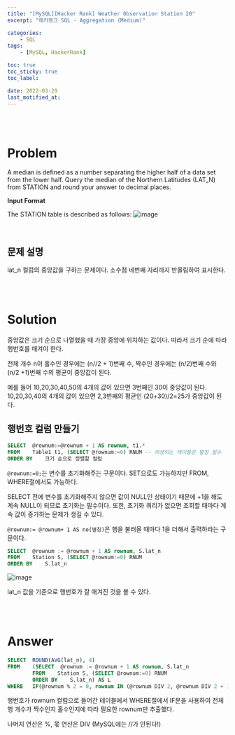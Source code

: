 ```yaml
---
title: "[MySQL][Hacker Rank] Weather Observation Station 20"
excerpt: "해커랭크 SQL - Aggregation (Medium)"

categories:
    - SQL
tags:
    - [MySQL, HackerRank]

toc: true
toc_sticky: true
toc_label:

date: 2022-03-29
last_motified_at:
---
```

<br/>
<br/>

# Problem
A median is defined as a number separating the higher half of a data set from the lower half. Query the median of the Northern Latitudes (LAT_N) from STATION and round your answer to  decimal places.
<br/>


**Input Format**

The STATION table is described as follows:
![image](https://user-images.githubusercontent.com/85720248/160548022-76d47e69-dfa4-4bea-b184-1e56befe9f28.png)


<br/>

## 문제 설명
lat_n 컬럼의 중앙값을 구하는 문제이다. 소수점 네번째 자리까지 반올림하여 표시한다.

<br/>
<br/>

# Solution
중앙값은 크기 순으로 나열했을 때 가장 중앙에 위치하는 값이다. 따라서 크기 순에 따라 행번호를 매겨야 한다.

전체 개수 n이 홀수인 경우에는 (n//2 + 1)번째 수, 짝수인 경우에는 (n/2)번째 수와 (n/2 +1)번째 수의 평균이 중앙값이 된다.

예를 들어 10,20,30,40,50의 4개의 값이 있으면 3번째인 30이 중앙값이 된다. 10,20,30,40의 4개의 값이 있으면 2,3번째의 평균인 (20+30)/2=25가 중앙값이 된다.

## 행번호 컬럼 만들기

```sql
SELECT	@rownum:=@rownum + 1 AS rownum, t1.*
FROM	Table1 t1, (SELECT @rownum:=0) RNUM -- 파생되는 테이블은 별칭 필수
ORDER BY	크기 순으로 정렬할 컬럼
```
`@rownum:=0;`는 변수를 초기화해주는 구문이다. SET으로도 가능하지만 FROM, WHERE절에서도 가능하다.

SELECT 전에 변수를 초기화해주지 않으면 값이 NULL인 상태이기 때문에 +1을 해도 계속 NULL이 되므로 초기화는 필수이다. 또한, 초기화 쿼리가 없으면 조회할 때마다 계속 값이 증가하는 문제가 생길 수 있다.

`@rownum:= @rownum+ 1 AS no(별칭)`은 행을 불러올 때마다 1을 더해서 출력하라는 구문이다.

```sql
SELECT  @rownum := @rownum + 1 AS rownum, S.lat_n
FROM    Station S, (SELECT @rownum:=0) RNUM
ORDER BY    S.lat_n
```
![image](https://user-images.githubusercontent.com/85720248/160551943-d76100ec-8b34-44c9-89ea-14f980815c8b.png)

lat_n 값을 기준으로 행번호가 잘 매겨진 것을 볼 수 있다.

<br/>
<br/>

# Answer

```sql
SELECT  ROUND(AVG(lat_n), 4)
FROM    (SELECT  @rownum := @rownum + 1 AS rownum, S.lat_n
        FROM    Station S, (SELECT @rownum:=0) RNUM
        ORDER BY    S.lat_n) AS L
WHERE   IF(@rownum % 2 = 0, rownum IN (@rownum DIV 2, @rownum DIV 2 + 1), rownum = @rownum DIV 2 + 1)
```

행번호가 rownum 컬럼으로 들어간 테이블에서 WHERE절에서 IF문을 사용하여 전체 행 개수가 짝수인지 홀수인지에 따라 필요한 rownum만 추출했다.

나머지 연산은 %, 몫 연산은 DIV (MySQL에는 //가 안된다!)

<br/>
<br/>
